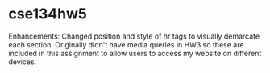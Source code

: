 # cse134hw5
Enhancements: Changed position and style of hr tags to visually demarcate each section. Originally didn't have media queries in HW3 so these are included in this assignment to allow users to access my website on different devices.
